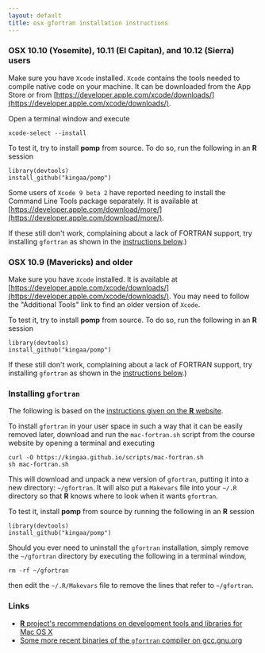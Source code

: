 ```yaml
---
layout: default
title: osx gfortran installation instructions
---
```


### OSX 10.10 (Yosemite), 10.11 (El Capitan), and 10.12 (Sierra) users

Make sure you have `Xcode` installed.
`Xcode` contains the tools needed to compile native code on your machine.
It can be downloaded from the App Store or from [https://developer.apple.com/xcode/downloads/](https://developer.apple.com/xcode/downloads/).

Open a terminal window and execute

```
xcode-select --install
```

To test it, try to install **pomp** from source.
To do so, run the following in an **R** session

```
library(devtools)  
install_github("kingaa/pomp")
```

Some users of `Xcode 9 beta 2` have reported needing to install the Command Line Tools package separately.
It is available at [https://developer.apple.com/download/more/](https://developer.apple.com/download/more/).

If these still don't work, complaining about a lack of FORTRAN support, try installing `gfortran` as shown in the [instructions below](#installing-gfortran).)

### OSX 10.9 (Mavericks) and older

Make sure you have `Xcode` installed.
It is available at [https://developer.apple.com/xcode/downloads/](https://developer.apple.com/xcode/downloads/).
You may need to follow the "Additional Tools" link to find an older version of `Xcode`.

To test it, try to install **pomp** from source.
To do so, run the following in an **R** session

```
library(devtools)  
install_github("kingaa/pomp")
```

If these still don't work, complaining about a lack of FORTRAN support, try installing `gfortran` as shown in the [instructions below](#installing-gfortran).)

### Installing `gfortran`

The following is based on the [instructions given on the **R** website](https://cran.r-project.org/bin/macosx/tools).

To install `gfortran` in your user space in such a way that it can be easily removed later, download and run the `mac-fortran.sh` script from the course website by opening a terminal and executing

```
curl -O https://kingaa.github.io/scripts/mac-fortran.sh  
sh mac-fortran.sh
```

This will download and unpack a new version of `gfortran`, putting it into a new directory: `~/gfortran`.
It will also put a `Makevars` file into your `~/.R` directory so that **R** knows where to look when it wants `gfortran`.

To test it, install **pomp** from source by running the following in an **R** session

```
library(devtools)  
install_github("kingaa/pomp")
```

Should you ever need to uninstall the `gfortran` installation, simply remove the `~/gfortran` directory by executing the following in a terminal window,

```
rm -rf ~/gfortran
```

then edit the `~/.R/Makevars` file to remove the lines that refer to `~/gfortran`.

### Links

- [**R** project's recommendations on development tools and libraries for Mac OS X](https://cran.r-project.org/bin/macosx/tools)
- [Some more recent binaries of the <code>gfortran</code> compiler on gcc.gnu.org](https://gcc.gnu.org/wiki/GFortranBinaries#MacOS)
